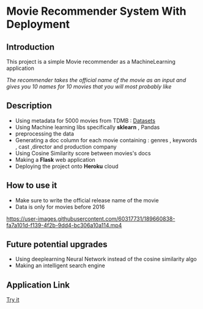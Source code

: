 # Movie Recommender System With Deployment
## Introduction 
This project is a simple Movie recommender as a MachineLearning application 

*The recommender takes the official name of the movie as an input and gives you 10 names for 10 movies that you will most probably like*

## Description
* Using metadata for 5000 movies from TDMB  : [Datasets](https://www.kaggle.com/datasets/tmdb/tmdb-movie-metadata)
* Using Machine learning libs specifically **sklearn** , Pandas 
* preprocessing the data 
* Generating a doc column for each movie containing : genres , keywords , cast ,director and production company
* Using Cosine Similarity score between movies's docs 
* Making a **Flask** web application 
* Deploying the project onto **Heroku** cloud

## How to use it 
* Make sure to write the official release name of the movie 
* Data is only for movies before 2016 


https://user-images.githubusercontent.com/60317731/189660838-fa7a101d-f139-4f2b-9dd4-bc306a10a114.mp4


## Future potential upgrades 
* Using deeplearning Neural Network instead of the cosine similarity algo 
* Making an intelligent search engine 

## Application Link 
[Try it](https://recommendtomeh.herokuapp.com/)
